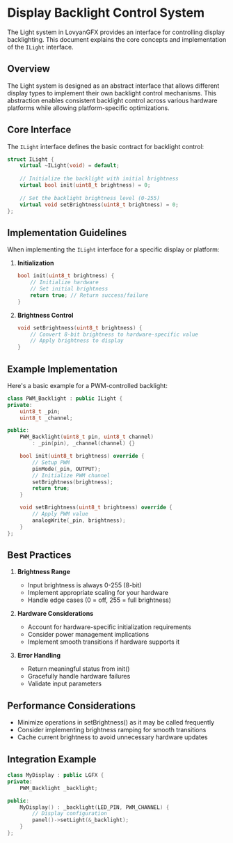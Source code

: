 # Display Backlight Control System

The Light system in LovyanGFX provides an interface for controlling display backlighting. This document explains the core concepts and implementation of the `ILight` interface.

## Overview

The Light system is designed as an abstract interface that allows different display types to implement their own backlight control mechanisms. This abstraction enables consistent backlight control across various hardware platforms while allowing platform-specific optimizations.

## Core Interface

The `ILight` interface defines the basic contract for backlight control:

```cpp
struct ILight {
    virtual ~ILight(void) = default;
    
    // Initialize the backlight with initial brightness
    virtual bool init(uint8_t brightness) = 0;
    
    // Set the backlight brightness level (0-255)
    virtual void setBrightness(uint8_t brightness) = 0;
};
```

## Implementation Guidelines

When implementing the `ILight` interface for a specific display or platform:

1. **Initialization**
   ```cpp
   bool init(uint8_t brightness) {
       // Initialize hardware
       // Set initial brightness
       return true; // Return success/failure
   }
   ```

2. **Brightness Control**
   ```cpp
   void setBrightness(uint8_t brightness) {
       // Convert 8-bit brightness to hardware-specific value
       // Apply brightness to display
   }
   ```

## Example Implementation

Here's a basic example for a PWM-controlled backlight:

```cpp
class PWM_Backlight : public ILight {
private:
    uint8_t _pin;
    uint8_t _channel;

public:
    PWM_Backlight(uint8_t pin, uint8_t channel) 
        : _pin(pin), _channel(channel) {}

    bool init(uint8_t brightness) override {
        // Setup PWM
        pinMode(_pin, OUTPUT);
        // Initialize PWM channel
        setBrightness(brightness);
        return true;
    }

    void setBrightness(uint8_t brightness) override {
        // Apply PWM value
        analogWrite(_pin, brightness);
    }
};
```

## Best Practices

1. **Brightness Range**
   - Input brightness is always 0-255 (8-bit)
   - Implement appropriate scaling for your hardware
   - Handle edge cases (0 = off, 255 = full brightness)

2. **Hardware Considerations**
   - Account for hardware-specific initialization requirements
   - Consider power management implications
   - Implement smooth transitions if hardware supports it

3. **Error Handling**
   - Return meaningful status from init()
   - Gracefully handle hardware failures
   - Validate input parameters

## Performance Considerations

- Minimize operations in setBrightness() as it may be called frequently
- Consider implementing brightness ramping for smooth transitions
- Cache current brightness to avoid unnecessary hardware updates

## Integration Example

```cpp
class MyDisplay : public LGFX {
private:
    PWM_Backlight _backlight;

public:
    MyDisplay() : _backlight(LED_PIN, PWM_CHANNEL) {
        // Display configuration
        panel()->setLight(&_backlight);
    }
};
``` 